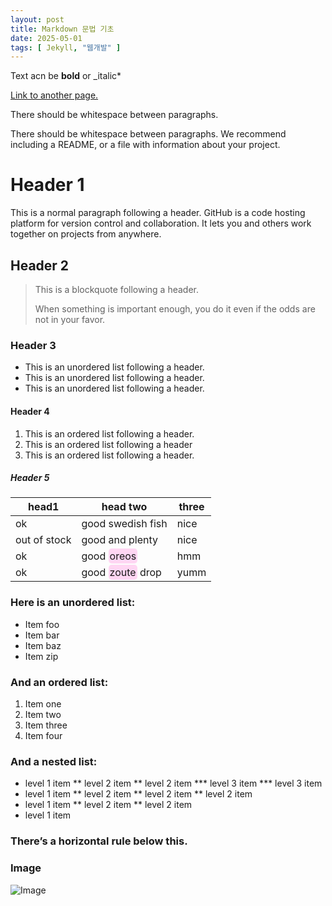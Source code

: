 ```yaml
---
layout: post
title: Markdown 문법 기초
date: 2025-05-01 
tags: [ Jekyll, "웹개발" ]
---
```


Text acn be **bold** or _italic*

[Link to another page.](https://lahc.snu.ac.kr/)

There should be whitespace between paragraphs.

There should be whitespace between paragraphs. We recommend including a README, or a file with information about your project.

# Header 1
This is a normal paragraph following a header. GitHub is a code hosting platform for version control and collaboration. It lets you and others work together on projects from anywhere.

## Header 2

> This is a blockquote following a header.
>
> When something is important enough, you do it even if the odds are not in your favor.

### Header 3
* This is an unordered list following a header.
* This is an unordered list following a header.
* This is an unordered list following a header.

#### Header 4
1. This is an ordered list following a header.
2. This is an ordered list following a header
3. This is an ordered list following a header.

##### Header 5

<table>
  <thead>
    <tr>
      <th>head1</th>
      <th>head two</th>
      <th>three</th>
    </tr>
  </thead>
  <tbody>
    <tr>
      <td>ok</td>
      <td>good swedish fish</td>
      <td>nice</td>
    </tr>
    <tr>
      <td>out of stock</td>
      <td>good and plenty</td>
      <td>nice</td>
    </tr>
    <tr>
      <td>ok</td>
      <td>good <span style="background-color: #ffd6f3; border-radius: 5px; padding: 2px;">oreos</span></td>
      <td>hmm</td>
    </tr>
    <tr>
      <td>ok</td>
      <td>good <span style="background-color: #ffd6f3; border-radius: 5px; padding: 2px;">zoute</span> drop</td>
      <td>yumm</td>
    </tr>
  </tbody>
</table>

### Here is an unordered list:
* Item foo
* Item bar
* Item baz
* Item zip

### And an ordered list:
1. Item one
2. Item two
3. Item three
4. Item four

### And a nested list:
* level 1 item
 ** level 2 item
 ** level 2 item
  *** level 3 item
  *** level 3 item
* level 1 item
 ** level 2 item
 ** level 2 item
 ** level 2 item
* level 1 item
 ** level 2 item
 ** level 2 item
* level 1 item
 
 
### There’s a horizontal rule below this.

### Image
![Image](https://upload.wikimedia.org/wikipedia/commons/thumb/4/42/Stinkende_gouwe_bloem_en_vrucht_Chelidonium_majus.jpg/571px-Stinkende_gouwe_bloem_en_vrucht_Chelidonium_majus.jpg?20050606182704)


